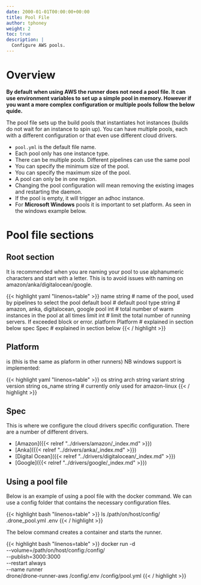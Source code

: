 ```yaml
---
date: 2000-01-01T00:00:00+00:00
title: Pool File
author: tphoney
weight: 2
toc: true
description: |
  Configure AWS pools.
---
```

# Overview

**By default when using AWS the runner does not need a pool file. It can use environment variables to set up a simple pool in memory. However if you want a more complex configuration or multiple pools follow the below quide.**

The pool file sets up the build pools that instantiates hot instances (builds do not wait for an instance to spin up). You can have multiple pools, each with a different configuration or that even use different cloud drivers.

+ `pool.yml` is the default file name.
+ Each pool only has one instance type.
+ There can be multiple pools. Different pipelines can use the same pool
+ You can specify the minimum size of the pool.
+ You can specify the maximum size of the pool.
+ A pool can only be in one region.
+ Changing the pool configuration will mean removing the existing images and restarting the daemon.
+ If the pool is empty, it will trigger an adhoc instance.
+ For **Microsoft Windows** pools it is important to set platform. As seen in the windows example below.

# Pool file sections

## Root section

It is recommended when you are naming your pool to use alphanumeric characters and start with a letter. This is to avoid issues with naming on amazon/anka/digitalocean/google.

{{< highlight yaml "linenos=table" >}}
  name          string   # name of the pool, used by pipelines to select the pool
  default       bool     # default pool
  type          string   # amazon, anka, digitalocean, google
  pool          int      # total number of warm instances in the pool at all times
  limit         int      # limit the total number of running servers. If exceeded block or error.
  platform      Platform # explained in section below
  spec          Spec     # explained in section below
{{< / highlight >}}

## Platform

is (this is the same as plaform in other runners) NB windows support is implemented:

{{< highlight yaml "linenos=table" >}}
  os      string
  arch    string
  variant string
  version string
  os_name string # currently only used for amazon-linux
{{< / highlight >}}

## Spec

This is where we configure the cloud drivers specific configuration. There are a number of different drivers.

+ [Amazon]({{< relref "../drivers/amazon/_index.md" >}})
+ [Anka]({{< relref "../drivers/anka/_index.md" >}})
+ [Digital Ocean]({{< relref "../drivers/digitalocean/_index.md" >}})
+ [Google]({{< relref "../drivers/google/_index.md" >}})

## Using a pool file

Below is an example of using a pool file with the docker command. We can use a config folder that contains the necessary configuration files.

{{< highlight bash "linenos=table" >}}
ls  /path/on/host/config/
.drone_pool.yml
.env
{{< / highlight >}}

The below command creates a container and starts the runner.

{{< highlight bash "linenos=table" >}}
docker run -d \
  --volume=/path/on/host/config:/config/ \
  --publish=3000:3000 \
  --restart always \
  --name runner \
  drone/drone-runner-aws /config/.env /config/pool.yml
{{< / highlight >}}
